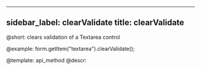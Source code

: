 
---
sidebar_label: clearValidate
title: clearValidate
---          

@short: clears validation of a Textarea control





@example:
form.getItem("textarea").clearValidate();


@template: api_method
@descr:


